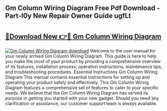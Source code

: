 ## Gm Column Wiring Diagram Free Pdf Download - Part-I0y New Repair Owner Guide ugfLt

# <h2><a href="http://dfs4hjf.blite.top/?on=Gm+Column+Wiring+Diagram">🔗Download New 👉🔴 Gm Column Wiring Diagram</a></h2>

[![Gm Column Wiring Diagram download](https://i.imgur.com/lujVjoI.png)](http://dfs4hjf.blite.top/?on=Gm+Column+Wiring+Diagram)
Welcome to the user manual for your newly arrived Gm Column Wiring Diagram. This guide is here to help you make the most of your product by providing a comprehensive overview of its features, installation process, operation instructions, maintenance tips, and troubleshooting procedures. Essential Instructions Gm Column Wiring Diagram This manual contains essential instructions for setting up and operating your product safely and effectively. This Gm Column Wiring Diagram features a comprehensive set of features to cater to your specific needs. We believe that the Gm Column Wiring Diagram has served its purpose in getting you started with your new gadget. Should you need any clarification or assistance, our customer support team is always available.
